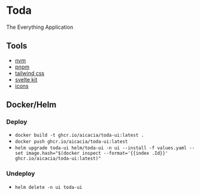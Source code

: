 # Toda

The Everything Application

## Tools

- [nvm](https://github.com/nvm-sh/nvm#installing-and-updating)
- [pnpm](https://pnpm.io/installation)
- [tailwind css](https://tailwindcss.com/docs)
- [svelte kit](https://kit.svelte.dev/docs)
- [icons](https://lucide.dev/icons/)

## Docker/Helm

### Deploy

- `docker build -t ghcr.io/aicacia/toda-ui:latest .`
- `docker push ghcr.io/aicacia/toda-ui:latest`
- `helm upgrade toda-ui helm/toda-ui -n ui --install -f values.yaml --set image.hash="$(docker inspect --format='{{index .Id}}' ghcr.io/aicacia/toda-ui:latest)"`

### Undeploy

- `helm delete -n ui toda-ui`
